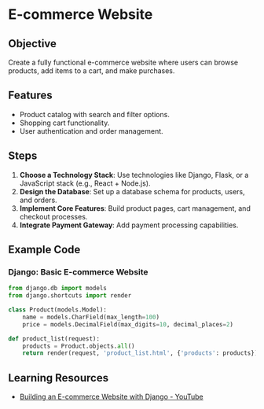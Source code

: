 # E-commerce Website

## Objective
Create a fully functional e-commerce website where users can browse products, add items to a cart, and make purchases.

## Features
- Product catalog with search and filter options.
- Shopping cart functionality.
- User authentication and order management.

## Steps
1. **Choose a Technology Stack**: Use technologies like Django, Flask, or a JavaScript stack (e.g., React + Node.js).
2. **Design the Database**: Set up a database schema for products, users, and orders.
3. **Implement Core Features**: Build product pages, cart management, and checkout processes.
4. **Integrate Payment Gateway**: Add payment processing capabilities.

## Example Code
### Django: Basic E-commerce Website
```python
from django.db import models
from django.shortcuts import render

class Product(models.Model):
    name = models.CharField(max_length=100)
    price = models.DecimalField(max_digits=10, decimal_places=2)

def product_list(request):
    products = Product.objects.all()
    return render(request, 'product_list.html', {'products': products})
```

## Learning Resources

- [Building an E-commerce Website with Django - YouTube](https://www.youtube.com/watch?v=eOkao_K4f94)
